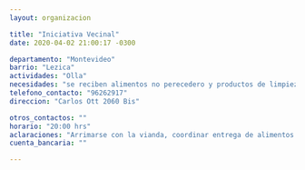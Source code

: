 ```yaml
---
layout: organizacion

title: "Iniciativa Vecinal"
date: 2020-04-02 21:00:17 -0300

departamento: "Montevideo"
barrio: "Lezica"
actividades: "Olla"
necesidades: "se reciben alimentos no perecedero y productos de limpieza"
telefono_contacto: "96262917"
direccion: "Carlos Ott 2060 Bis"

otros_contactos: ""
horario: "20:00 hrs"
aclaraciones: "Arrimarse con la vianda, coordinar entrega de alimentos no perecederos y productos de limpieza vía movil."
cuenta_bancaria: ""

---
```

